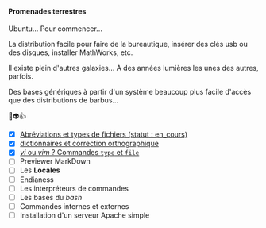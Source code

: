 #### Promenades terrestres

Ubuntu... Pour commencer... 

La distribution facile pour faire de la bureautique, insérer des clés usb ou des disques,
installer MathWorks, etc.

Il existe plein d'autres galaxies... À des années lumières les unes des autres,
parfois.

Des bases génériques à partir d'un système beaucoup plus facile
d'accès que des distributions de barbus... 

:metal::alien::+1:


- [X] [Abréviations et types de fichiers (statut : en_cours)](https://github.com/Kiweedoo/kiweed/blob/master/Promenades_Terrestres/Travailler_Proprement_avec_VI/30_abreviations_filetype_EN_COURS.md)
- [X] [dictionnaires et correction orthographique](https://github.com/Kiweedoo/kiweed/blob/master/Promenades_Terrestres/Travailler_Proprement_avec_VI/20_vi_dicos_correction_ortho.md)
- [x] [*vi* ou *vim* ? Commandes `type` et `file`](https://github.com/Kiweedoo/kiweed/blob/master/Promenades_Terrestres/Travailler_Proprement_avec_VI/10_vi_ou_vim_type_file_commands.md)
- [ ] Previewer MarkDown
- [ ] Les **Locales**
- [ ] Endianess
- [ ] Les interpréteurs de commandes
- [ ] Les bases du *bash*
- [ ] Commandes internes et externes
- [ ] Installation d'un serveur Apache simple
